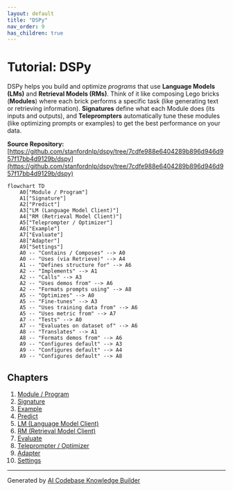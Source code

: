 ```yaml
---
layout: default
title: "DSPy"
nav_order: 9
has_children: true
---
```


# Tutorial: DSPy

DSPy helps you build and optimize *programs* that use **Language Models (LMs)** and **Retrieval Models (RMs)**.
Think of it like composing Lego bricks (**Modules**) where each brick performs a specific task (like generating text or retrieving information).
**Signatures** define what each Module does (its inputs and outputs), and **Teleprompters** automatically tune these modules (like optimizing prompts or examples) to get the best performance on your data.


**Source Repository:** [https://github.com/stanfordnlp/dspy/tree/7cdfe988e6404289b896d946d957f17bb4d9129b/dspy](https://github.com/stanfordnlp/dspy/tree/7cdfe988e6404289b896d946d957f17bb4d9129b/dspy)

```mermaid
flowchart TD
    A0["Module / Program"]
    A1["Signature"]
    A2["Predict"]
    A3["LM (Language Model Client)"]
    A4["RM (Retrieval Model Client)"]
    A5["Teleprompter / Optimizer"]
    A6["Example"]
    A7["Evaluate"]
    A8["Adapter"]
    A9["Settings"]
    A0 -- "Contains / Composes" --> A0
    A0 -- "Uses (via Retrieve)" --> A4
    A1 -- "Defines structure for" --> A6
    A2 -- "Implements" --> A1
    A2 -- "Calls" --> A3
    A2 -- "Uses demos from" --> A6
    A2 -- "Formats prompts using" --> A8
    A5 -- "Optimizes" --> A0
    A5 -- "Fine-tunes" --> A3
    A5 -- "Uses training data from" --> A6
    A5 -- "Uses metric from" --> A7
    A7 -- "Tests" --> A0
    A7 -- "Evaluates on dataset of" --> A6
    A8 -- "Translates" --> A1
    A8 -- "Formats demos from" --> A6
    A9 -- "Configures default" --> A3
    A9 -- "Configures default" --> A4
    A9 -- "Configures default" --> A8
```

## Chapters

1. [Module / Program](01_module___program.md)
2. [Signature](02_signature.md)
3. [Example](03_example.md)
4. [Predict](04_predict.md)
5. [LM (Language Model Client)](05_lm__language_model_client_.md)
6. [RM (Retrieval Model Client)](06_rm__retrieval_model_client_.md)
7. [Evaluate](07_evaluate.md)
8. [Teleprompter / Optimizer](08_teleprompter___optimizer.md)
9. [Adapter](09_adapter.md)
10. [Settings](10_settings.md)


---

Generated by [AI Codebase Knowledge Builder](https://github.com/The-Pocket/Tutorial-Codebase-Knowledge)